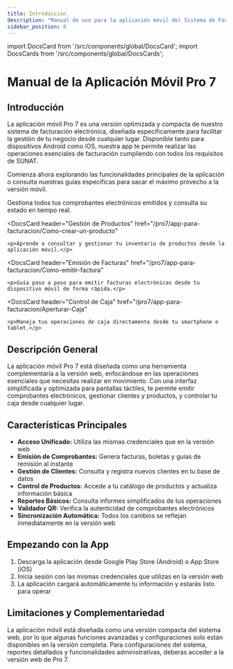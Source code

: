 ```yaml
---
title: Introducción
description: "Manual de uso para la aplicación móvil del Sistema de Facturación Pro 7: versión compacta y optimizada para gestionar tus operaciones desde cualquier lugar."
sidebar_position: 0
---
```


import DocsCard from '/src/components/global/DocsCard';
import DocsCards from '/src/components/global/DocsCards';

# Manual de la Aplicación Móvil Pro 7

<head>
  <title>App Móvil de Facturación Pro 7 - Facturalo Perú</title>
  <meta
    name="description"
    content="Manual de uso para la aplicación móvil del Sistema de Facturación Pro 7: versión compacta y optimizada para gestionar tus operaciones desde cualquier lugar."
  />
</head>

## Introducción

La aplicación móvil Pro 7 es una versión optimizada y compacta de nuestro sistema de facturación electrónica, diseñada específicamente para facilitar la gestión de tu negocio desde cualquier lugar. Disponible tanto para dispositivos Android como iOS, nuestra app te permite realizar las operaciones esenciales de facturación cumpliendo con todos los requisitos de SUNAT.

Comienza ahora explorando las funcionalidades principales de la aplicación o consulta nuestras guías específicas para sacar el máximo provecho a la versión móvil.

<DocsCards>
  <DocsCard 
    header="Lista de Comprobantes"
    href="/pro7/app-para-facturacion/Lista-de-comprobantes"
  >
    <p>Gestiona todos tus comprobantes electrónicos emitidos y consulta su estado en tiempo real.</p>
  </DocsCard>

  <DocsCard
    header="Gestión de Productos"
    href="/pro7/app-para-facturacion/Como-crear-un-producto"
  >
    <p>Aprende a consultar y gestionar tu inventario de productos desde la aplicación móvil.</p>
  </DocsCard>

  <DocsCard
    header="Emisión de Facturas"
    href="/pro7/app-para-facturacion/Como-emitir-factura"
  >
    <p>Guía paso a paso para emitir facturas electrónicas desde tu dispositivo móvil de forma rápida.</p>
  </DocsCard>

  <DocsCard 
    header="Control de Caja" 
    href="/pro7/app-para-facturacion/Aperturar-Caja" 
  >
    <p>Maneja tus operaciones de caja directamente desde tu smartphone o tablet.</p>
  </DocsCard>
</DocsCards>

## Descripción General

La aplicación móvil Pro 7 está diseñada como una herramienta complementaria a la versión web, enfocándose en las operaciones esenciales que necesitas realizar en movimiento. Con una interfaz simplificada y optimizada para pantallas táctiles, te permite emitir comprobantes electrónicos, gestionar clientes y productos, y controlar tu caja desde cualquier lugar.

## Características Principales

- **Acceso Unificado:** Utiliza las mismas credenciales que en la versión web
- **Emisión de Comprobantes:** Genera facturas, boletas y guías de remisión al instante
- **Gestión de Clientes:** Consulta y registra nuevos clientes en tu base de datos
- **Control de Productos:** Accede a tu catálogo de productos y actualiza información básica
- **Reportes Básicos:** Consulta informes simplificados de tus operaciones
- **Validador QR:** Verifica la autenticidad de comprobantes electrónicos
- **Sincronización Automática:** Todos los cambios se reflejan inmediatamente en la versión web

## Empezando con la App

1. Descarga la aplicación desde Google Play Store (Android) o App Store (iOS)
2. Inicia sesión con las mismas credenciales que utilizas en la versión web
3. La aplicación cargará automáticamente tu información y estarás listo para operar

## Limitaciones y Complementariedad

La aplicación móvil está diseñada como una versión compacta del sistema web, por lo que algunas funciones avanzadas y configuraciones solo están disponibles en la versión completa. Para configuraciones del sistema, reportes detallados y funcionalidades administrativas, deberás acceder a la versión web de Pro 7.

